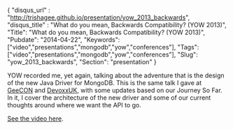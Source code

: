 {
    "disqus_url" : "http://trishagee.github.io/presentation/yow_2013_backwards",
    "disqus_title" : "What do you mean, Backwards Compatibility? (YOW 2013)",
    "Title": "What do you mean, Backwards Compatibility? (YOW 2013)",
    "Pubdate": "2014-04-22",
    "Keywords": ["video","presentations","mongodb","yow","conferences"],
    "Tags": ["video","presentations","mongodb","yow","conferences"],
    "Slug": "yow_2013_backwards",
    "Section": "presentation"
}

YOW recorded me, yet again, talking about the adventure that is the design of the new Java Driver for MongoDB.  This is the same talk I
gave at [GeeCON](http://vimeo.com/72982916) and [DevoxxUK](http://www.parleys.com/play/51c325c3e4b0d38b54f4624f/chapter1/about),
with some updates based on our Journey So Far.  In it, I cover the architecture of the new driver and some of our current thoughts
around where we want the API to go.
<!--more-->

[See the video here](http://yow.eventer.com/yow-2013-1080/what-do-you-mean-backwards-compatibility-by-trisha-gee-1398).

